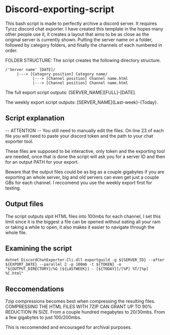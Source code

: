 # Discord-exporting-script
This bash script is made to perfectly archive a discord server. It requires Tyrzz discord chat exporter.
I have created this template in the hopes many other people use it, it creates a layout that aims to be as close as the original server is currently shown. Putting the server name on a folder, followed by category folders, and finally the channels of each numbered in order.

FOLDER STRUCTURE: The script creates the following directory structure.

    /'Server name' [DATE]/
         |---> [Category position] Category name/
                |---> [Channel position] Channel name.html
                |---> [Channel position] Channel name.html

The full export script outputs: [SERVER_NAME][FULL]-[DATE].

The weekly export script outputs: [SERVER_NAME]{Last-week}-{Today}.
## Script explanation
-- ATTENTION --
You still need to manually edit the files. On line 23 of each file you will need to paste your discord token and the path to your chat exporter tool.

These files are supposed to be interactive, only token and the exporting tool are needed, once that is done the script will ask you for a server ID and then for an output PATH for your export.

Beware that the output files could be as big as a couple gigabytes if you are exporting an whole server, big and old servers can even get just a couple GBs for each channel. I reccomend you use the weekly export first for testing.

## Output files
The script outputs slpit HTML files into 100mbs for each channel, I set this limit since it is the biggest a file can be opened without eating all your ram or taking a while to open, it also makes it easier to navigate through the whole file.
## Examining the script
    dotnet DiscordChatExporter.Cli.dll exportguild -g ${SERVER_ID} --after ${EXPORT_DATE} --parallel 2 -p 100mb -t ${TOKEN} -o "${OUTPUT_DIRECTORY}/%G [${LASTWEEK}] - [${TODAY}]/[%P] %T/[%p] %C.html"

## Reccomendations 
7zip compressions becomes best when compressing the resulting files.
COMPRESSING THE HTML FILES WITH 7ZIP CAN GRANT UP TO 90% REDUCTION IN SIZE. From a couple hundred megabytes to 20/30mbs. From a few gigabytes to just 100/200mbs.

This is reccomended and encouraged for archival purposes.
